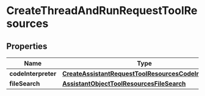 
# CreateThreadAndRunRequestToolResources

## Properties
| Name | Type | Description | Notes |
| ------------ | ------------- | ------------- | ------------- |
| **codeInterpreter** | [**CreateAssistantRequestToolResourcesCodeInterpreter**](CreateAssistantRequestToolResourcesCodeInterpreter.md) |  |  [optional] |
| **fileSearch** | [**AssistantObjectToolResourcesFileSearch**](AssistantObjectToolResourcesFileSearch.md) |  |  [optional] |



